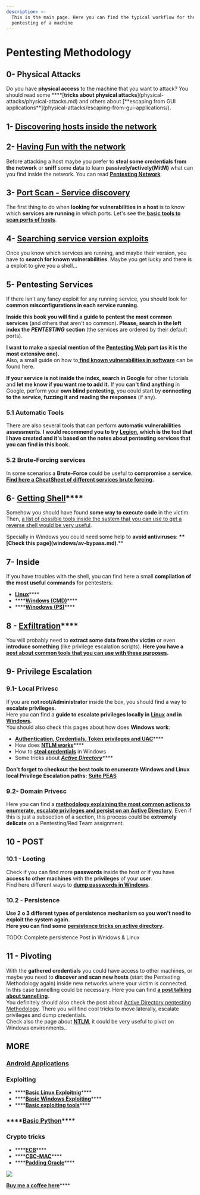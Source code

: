 ```yaml
---
description: >-
  This is the main page. Here you can find the typical workflow for the
  pentesting of a machine
---
```


# Pentesting Methodology

## 0- Physical Attacks

Do you have **physical access** to the machine that you want to attack? You should read some **\*\*\[**tricks about physical attacks**\]\(physical-attacks/physical-attacks.md\) and others about \[**escaping from GUI applications\*\*\]\(physical-attacks/escaping-from-gui-applications/\).

## 1- [Discovering hosts inside the network ](pentesting/pentesting-network/#discovering-hosts)

## **2-** [**Having Fun with the network**](pentesting/pentesting-network/)

Before attacking a host maybe you prefer to **steal some credentials** **from the network** or **sniff** some **data** to learn **passively/actively\(MitM\)** what can you find inside the network. You can read [**Pentesting Network**](pentesting/pentesting-network/#sniffing).

## 3- [Port Scan - Service discovery](pentesting/pentesting-network/#scanning-hosts)

The first thing to do when **looking for vulnerabilities in a host** is to know which **services are running** in which ports. Let's see the[ **basic tools to scan ports of hosts**](pentesting/pentesting-network/#scanning-hosts).

## **4-** [Searching service version exploits](search-exploits.md)

Once you know which services are running, and maybe their version, you have to **search for known vulnerabilities**. Maybe you get lucky and there is a exploit to give you a shell...

## **5-** Pentesting Services

If there isn't any fancy exploit for any running service, you should look for **common misconfigurations in each service running.**

**Inside this book you will find a guide to pentest the most common services** \(and others that aren't so common\)**. Please, search in the left index the** _**PENTESTING**_ **section** \(the services are ordered by their default ports\).

**I want to make a special mention of the** [**Pentesting Web**](pentesting/pentesting-web/) **part \(as it is the most extensive one\).**  
Also, a small guide on how to[ **find known vulnerabilities in software**](search-exploits.md) can be found here.

**If your service is not inside the index, search in Google** for other tutorials and **let me know if you want me to add it.** If you **can't find anything** in Google, perform your **own blind pentesting**, you could start by **connecting to the service, fuzzing it and reading the responses** \(if any\).

### 5.1 Automatic Tools

There are also several tools that can perform **automatic vulnerabilities assessments**. **I would recommend you to try** [**Legion**](https://github.com/carlospolop/legion)**, which is the tool that I have created and it's based on the notes about pentesting services that you can find in this book.**

### **5.2 Brute-Forcing services**

In some scenarios a **Brute-Force** could be useful to **compromise** a **service**. [**Find here a CheatSheet of different services brute forcing**](brute-force.md)**.**

## **6-** [**Getting Shell**](shells/shells/)\*\*\*\*

Somehow you should have found **some way to execute code** in the victim. Then, [a list of possible tools inside the system that you can use to get a reverse shell would be very useful](shells/shells/).

Specially in Windows you could need some help to **avoid antiviruses**: **\*\*\[**Check this page**\]\(windows/av-bypass.md\)**.\*\*

## 7- Inside

If you have troubles with the shell, you can find here a small **compilation of the most useful commands** for pentesters:

* [**Linux**](linux-unix/useful-linux-commands/)\*\*\*\*
* \*\*\*\*[**Windows \(CMD\)**](windows/basic-cmd-for-pentesters.md)\*\*\*\*
* \*\*\*\*[**Winodows \(PS\)**](windows/basic-powershell-for-pentesters/)\*\*\*\*

## **8 -** [**Exfiltration**](exfiltration.md)\*\*\*\*

You will probably need to **extract some data from the victim** or even **introduce something** \(like privilege escalation scripts\). **Here you have a** [**post about common tools that you can use with these purposes**](exfiltration.md)**.**

## **9- Privilege Escalation**

### **9.1- Local Privesc**

If you are **not root/Administrator** inside the box, you should find a way to **escalate privileges.**  
Here you can find a **guide to escalate privileges locally in** [**Linux**](linux-unix/privilege-escalation/) **and in** [**Windows**](windows/windows-local-privilege-escalation/)**.**  
You should also check this pages about how does **Windows work**:

* [**Authentication, Credentials, Token privileges and UAC**](windows/credentials.md)\*\*\*\*
* How does [**NTLM works**](windows/ntlm/)\*\*\*\*
* How to [**steal credentials**](windows/stealing-credentials/) in Windows
* Some tricks about [_**Active Directory**_](windows/active-directory-methodology/)_\*\*\*\*_

**Don't forget to checkout the best tools to enumerate Windows and Linux local Privilege Escalation paths:** [**Suite PEAS**](https://github.com/carlospolop/privilege-escalation-awesome-scripts-suite)

### **9.2- Domain Privesc**

Here you can find a [**methodology explaining the most common actions to enumerate, escalate privileges and persist on an Active Directory**](windows/active-directory-methodology/). Even if this is just a subsection of a section, this process could be **extremely delicate** on a Pentesting/Red Team assignment.

## 10 - POST

### **10**.1 - Looting

Check if you can find more **passwords** inside the host or if you have **access to other machines** with the **privileges** of your **user**.  
Find here different ways to [**dump passwords in Windows**](windows/stealing-credentials/).

### 10.2 - Persistence

**Use 2 o 3 different types of persistence mechanism so you won't need to exploit the system again.  
Here you can find some** [**persistence tricks on active directory**](windows/active-directory-methodology/#persistence)**.**

TODO: Complete persistence Post in Wnidows & Linux

## 11 - Pivoting

With the **gathered credentials** you could have access to other machines, or maybe you need to **discover and scan new hosts** \(start the Pentesting Methodology again\) inside new networks where your victim is connected.  
In this case tunnelling could be necessary. Here you can find [**a post talking about tunnelling**](tunneling-and-port-forwarding.md).  
You definitely should also check the post about [Active Directory pentesting Methodology](windows/active-directory-methodology/). There you will find cool tricks to move laterally, escalate privileges and dump credentials.  
Check also the page about [**NTLM**](windows/ntlm/), it could be very useful to pivot on Windows environments..

## MORE

### [Android Applications](mobile-apps-pentesting/android-app-pentesting/)

### **Exploiting**

* \*\*\*\*[**Basic Linux Exploitnig**](exploiting/linux-exploiting-basic-esp/)\*\*\*\*
* \*\*\*\*[**Basic Windows Exploiting**](exploiting/windows-exploiting-basic-guide-oscp-lvl.md)\*\*\*\*
* \*\*\*\*[**Basic exploiting tools**](exploiting/tools/)\*\*\*\*

### \*\*\*\*[**Basic Python**](misc/basic-python/)\*\*\*\*

### **Crypto tricks**

* \*\*\*\*[**ECB**](crypto/electronic-code-book-ecb.md)\*\*\*\*
* \*\*\*\*[**CBC-MAC**](crypto/cipher-block-chaining-cbc-mac-priv.md)\*\*\*\*
* \*\*\*\*[**Padding Oracle**](crypto/padding-oracle-priv.md)\*\*\*\*

![](.gitbook/assets/68747470733a2f2f7777772e6275796d6561636f666665652e636f6d2f6173736574732f696d672f637573746f6d5f696d616765732f6f72616e67655f696d672e706e67%20%281%29.png)

​[**Buy me a coffee here**](https://www.buymeacoffee.com/carlospolop)\*\*\*\*

